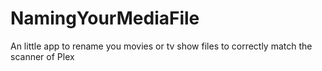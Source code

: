 NamingYourMediaFile
===================

An little app to rename you movies or tv show files to correctly match the scanner of Plex
